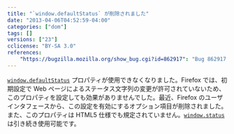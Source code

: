 ```yaml
---
title: "`window.defaultStatus` が削除されました"
date: "2013-04-06T04:52:59-04:00"
categories: ["dom"]
tags: []
versions: ["23"]
cclicense: "BY-SA 3.0"
references:
    "https://bugzilla.mozilla.org/show_bug.cgi?id=862917": "Bug 862917 – Remove window.defaultStatus"
---
```

[`window.defaultStatus`](https://developer.mozilla.org/ja/docs/Web/API/window.defaultStatus) プロパティが使用できなくなりました。Firefox では、初期設定で Web ページによるステータス文字列の変更が許可されていないため、このプロパティを設定しても効果がありませんでした。最近、Firefox のユーザインタフェースから、この設定を有効にするオプション項目が削除されました。また、このプロパティは HTML5 仕様でも規定されていません。[`window.status`](https://developer.mozilla.org/ja/docs/Web/API/window.status) は引き続き使用可能です。
